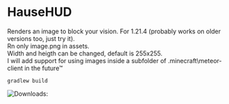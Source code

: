 # HauseHUD
Renders an image to block your vision. 
For 1.21.4 (probably works on older versions too, just try it).  
Rn only image.png in assets.  
Width and heigth can be changed, default is 255x255.  
I will add support for using images inside a subfolder of .minecraft\meteor-client in the future™  

```gradlew build```  
  
![Downloads:](https://img.shields.io/github/downloads/DrParanoya/HauseHUD/total?color=green&style=for-the-badge)

